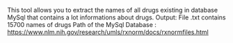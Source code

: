 This tool allows you to extract the names of all drugs existing in database MySql that contains 
a lot informations about drugs.
Output: File .txt contains 15700 names of drugs
Path of the MySql Database : https://www.nlm.nih.gov/research/umls/rxnorm/docs/rxnormfiles.html
